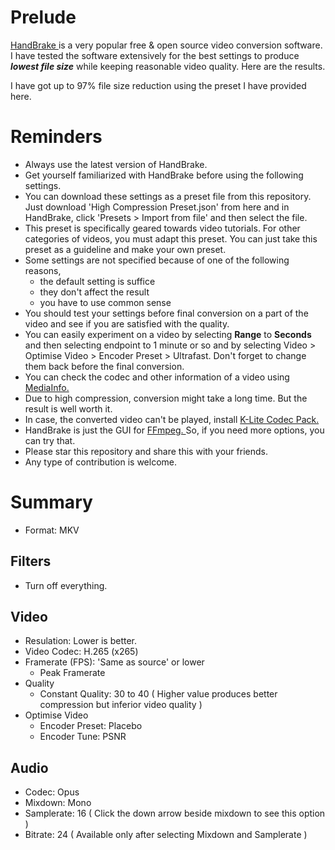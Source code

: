 # Prelude

[ HandBrake ]( https://handbrake.fr/ ) is a very popular free & open source video conversion software. I have tested the software extensively for the best settings to produce _**lowest file size**_ while keeping reasonable video quality. Here are the results.

I have got up to 97% file size reduction using the preset I have provided here.


# Reminders

- Always use the latest version of HandBrake.
- Get yourself familiarized with HandBrake before using the following settings.
- You can download these settings as a preset file from this repository. Just download 'High Compression Preset.json' from here and in HandBrake, click 'Presets > Import from file' and then select the file.
- This preset is specifically geared towards video tutorials. For other categories of videos, you must adapt this preset. You can just take this preset as a guideline and make your own preset.
- Some settings are not specified because of one of the following reasons,
  - the default setting is suffice
  - they don't affect the result
  - you have to use common sense
- You should test your settings before final conversion on a part of the video and see if you are satisfied with the quality.
- You can easily experiment on a video by selecting **Range** to **Seconds** and then selecting endpoint to 1 minute or so and by selecting Video > Optimise Video > Encoder Preset > Ultrafast. Don't forget to change them back before the final conversion.
- You can check the codec and other information of a video using [ MediaInfo. ]( https://mediaarea.net/en/MediaInfo )
- Due to high compression, conversion might take a long time. But the result is well worth it.
- In case, the converted video can't be played, install [ K-Lite Codec Pack. ]( http://www.codecguide.com/download_k-lite_codec_pack_basic.htm )
- HandBrake is just the GUI for [ FFmpeg. ]( https://www.ffmpeg.org/ ) So, if you need more options, you can try that.
- Please star this repository and share this with your friends.
- Any type of contribution is welcome.


# Summary

- Format: MKV


## Filters

- Turn off everything.


## Video

- Resulation: Lower is better.
- Video Codec: H.265 (x265)
- Framerate (FPS): 'Same as source' or lower
  - Peak Framerate
- Quality
  - Constant Quality: 30 to 40 ( Higher value produces better compression but inferior video quality )
- Optimise Video
  - Encoder Preset: Placebo
  - Encoder Tune: PSNR


## Audio

- Codec: Opus
- Mixdown: Mono
- Samplerate: 16 ( Click the down arrow beside mixdown to see this option )
- Bitrate: 24 ( Available only after selecting Mixdown and Samplerate )
